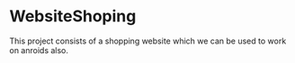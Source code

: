 # WebsiteShoping

This project consists of a shopping website which we can be used to work on anroids also.  

